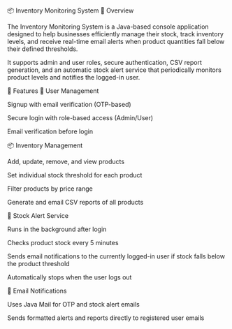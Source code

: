 📦 Inventory Monitoring System
🧠 Overview

The Inventory Monitoring System is a Java-based console application designed to help businesses efficiently manage their stock, track inventory levels, and receive real-time email alerts when product quantities fall below their defined thresholds.

It supports admin and user roles, secure authentication, CSV report generation, and an automatic stock alert service that periodically monitors product levels and notifies the logged-in user.

🚀 Features
👤 User Management

Signup with email verification (OTP-based)

Secure login with role-based access (Admin/User)

Email verification before login

📦 Inventory Management

Add, update, remove, and view products

Set individual stock threshold for each product

Filter products by price range

Generate and email CSV reports of all products

🔔 Stock Alert Service

Runs in the background after login

Checks product stock every 5 minutes

Sends email notifications to the currently logged-in user if stock falls below the product threshold

Automatically stops when the user logs out

📧 Email Notifications

Uses Java Mail for OTP and stock alert emails

Sends formatted alerts and reports directly to registered user emails
